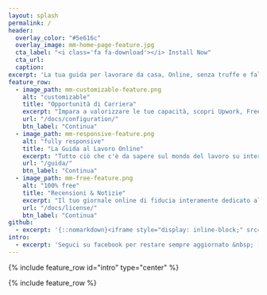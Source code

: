 ```yaml
---
layout: splash
permalink: /
header:
  overlay_color: "#5e616c"
  overlay_image: mm-home-page-feature.jpg
  cta_label: "<i class='fa fa-download'></i> Install Now"
  cta_url:
  caption:
excerpt: 'La tua guida per lavorare da casa, Online, senza truffe e false promesse. Costruisci la tua carriera Digitale.<br /> <small><a href="https://github.com/mmistakes/minimal-mistakes/releases/tag/3.4.8">Latest release v3.4.8</a></small><br /><br /> {::nomarkdown}<iframe style="display: inline-block;" src="https://ghbtns.com/github-btn.html?user=mmistakes&repo=minimal-mistakes&type=star&count=true&size=large" frameborder="0" scrolling="0" width="160px" height="30px"></iframe> <iframe style="display: inline-block;" src="https://ghbtns.com/github-btn.html?user=mmistakes&repo=minimal-mistakes&type=fork&count=true&size=large" frameborder="0" scrolling="0" width="158px" height="30px"></iframe>{:/nomarkdown}'
feature_row:
  - image_path: mm-customizable-feature.png
    alt: "customizable"
    title: "Opportunità di Carriera"
    excerpt: "Impara a valorizzare le tue capacità, scopri Upwork, Freelancer, Appen e altre piattaforme di lavoro online"
    url: "/docs/configuration/"
    btn_label: "Continua"
  - image_path: mm-responsive-feature.png
    alt: "fully responsive"
    title: "La Guida al Lavoro Online"
    excerpt: "Tutto ciò che c'è da sapere sul mondo del lavoro su internet, senza fronzoli e fake news"
    url: "/guida/"
    btn_label: "Continua"
  - image_path: mm-free-feature.png
    alt: "100% free"
    title: "Recensioni & Notizie"
    excerpt: "Il tuo giornale online di fiducia interamente dedicato al mondo del lavoro in rete"
    url: "/docs/license/"
    btn_label: "Continua"
github:
  - excerpt: '{::nomarkdown}<iframe style="display: inline-block;" src="https://ghbtns.com/github-btn.html?user=mmistakes&repo=minimal-mistakes&type=star&count=true&size=large" frameborder="0" scrolling="0" width="160px" height="30px"></iframe> <iframe style="display: inline-block;" src="https://ghbtns.com/github-btn.html?user=mmistakes&repo=minimal-mistakes&type=fork&count=true&size=large" frameborder="0" scrolling="0" width="158px" height="30px"></iframe>{:/nomarkdown}'
intro:
  - excerpt: 'Seguci su facebook per restare sempre aggiornato &nbsp; [<i class="fa fa-facebook"></i> @weblavoro](https://facebook.com/weblavoro){: .btn .btn--facebook}'
---
```


{% include feature_row id="intro" type="center" %}

{% include feature_row %}